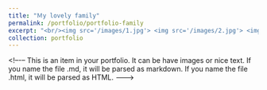```yaml
---
title: "Ｍy lovely family"
permalink: /portfolio/portfolio-family
excerpt: "<br/><img src='/images/1.jpg'> <img src='/images/2.jpg'> <img src='/images/3.jpg'> <br/><img src='/images/4.jpg'> <img src='/images/5.jpg'> <img src='/images/6.jpg'> <br/><img src='/images/7.jpg'> <img src='/images/8.jpg'> <img src='/images/9.jpg'> <br/><img src='/images/10.jpg'> <img src='/images/11.jpg'> <img src='/images/12.jpg'>"
collection: portfolio
---
```


<!–-– 
This is an item in your portfolio. It can be have images or nice text. If you name the file .md, it will be parsed as markdown. If you name the file .html, it will be parsed as HTML. 
–-–> 
